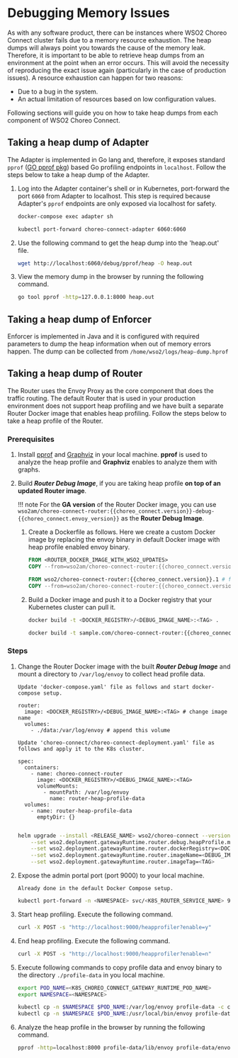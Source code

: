 # Debugging Memory Issues

As with any software product, there can be instances where WSO2 Choreo Connect cluster fails due to a memory resource exhaustion. The heap dumps will always point you towards the cause of the memory leak. Therefore, it is important to be able to retrieve heap dumps from an environment at the point when an error occurs. This will avoid the necessity of reproducing the exact issue again (particularly in the case of production issues). A resource exhaustion can happen for two reasons:

- Due to a bug in the system.
- An actual limitation of resources based on low configuration values.

Following sections will guide you on how to take heap dumps from each component of WSO2 Choreo Connect.

## Taking a heap dump of Adapter

The Adapter is implemented in Go lang and, therefore, it exposes standard `pprof` ([GO pprof pkg](https://pkg.go.dev/net/http/pprof)) based Go profiling endpoints in `localhost`.
Follow the steps below to take a heap dump of the Adapter.

1. Log into the Adapter container's shell or in Kubernetes, port-forward the port `6060` from Adapter to localhost. This step is required because Adapter's `pprof` endpoints are only exposed via localhost for safety.

    ```bash tab="Docker Compose"
    docker-compose exec adapter sh
    ```

    ```bash tab="Kubernetes"
    kubectl port-forward choreo-connect-adapter 6060:6060
    ```

1. Use the following command to get the heap dump into the 'heap.out' file.

    ```bash
    wget http://localhost:6060/debug/pprof/heap -O heap.out
    ```

1. View the memory dump in the browser by running the following command.

    ```bash
    go tool pprof -http=127.0.0.1:8000 heap.out
    ```

## Taking a heap dump of Enforcer

Enforcer is implemented in Java and it is configured with required parameters to dump the heap information when out of memory errors happen. The dump can be collected from `/home/wso2/logs/heap-dump.hprof`

## Taking a heap dump of Router

The Router uses the Envoy Proxy as the core component that does the traffic routing. The default Router that is used in your production environment does not support heap profiling and we have built a separate Router Docker image that enables heap profiling. Follow the steps below to take a heap profile of the Router.

### Prerequisites

1.  Install [pprof](https://github.com/google/pprof#readme) and [Graphviz](http://www.graphviz.org/) in your local machine. **pprof** is used to analyze the heap profile and **Graphviz** enables to analyze them with graphs.

2.  Build ***Router Debug Image***, if you are taking heap profile **on top of an updated Router image**.

    !!! note
        For the **GA version** of the Router Docker image, you can use `wso2am/choreo-connect-router:{{choreo_connect.version}}-debug-{{choreo_connect.envoy_version}}` as the **Router Debug Image**.

    1.  Create a Dockerfile as follows. Here we create a custom Docker image by replacing the envoy binary in default Docker image with heap profile enabled envoy binary.

        <!-- Following docker image "wso2am/choreo-connect-router" contains envoy version in its tag, it should be updated per router envoy version update -->

        ```Dockerfile tab="Format"
        FROM <ROUTER_DOCKER_IMAGE_WITH_WSO2_UPDATES>
        COPY --from=wso2am/choreo-connect-router:{{choreo_connect.version}}-debug-{{choreo_connect.envoy_version}} /usr/local/bin/envoy /usr/local/bin/envoy
        ```

        ```Dockerfile tab="Sample Dockerfile"
        FROM wso2/choreo-connect-router:{{choreo_connect.version}}.1 # for update level 1
        COPY --from=wso2am/choreo-connect-router:{{choreo_connect.version}}-debug-{{choreo_connect.envoy_version}} /usr/local/bin/envoy /usr/local/bin/envoy
        ```

    2. Build a Docker image and push it to a Docker registry that your Kubernetes cluster can pull it.

        ```bash tab="Format"
        docker build -t <DOCKER_REGISTRY>/<DEBUG_IMAGE_NAME>:<TAG> .
        ```

        ```bash tab="Sample"
        docker build -t sample.com/choreo-connect-router:{{choreo_connect.version}}.1-debug .
        ```

### Steps

1.  Change the Router Docker image with the built ***Router Debug Image*** and mount a directory to `/var/log/envoy` to collect head profile data.

    ```text tab="Docker Compose"
    Update 'docker-compose.yaml' file as follows and start docker-compose setup.

    router:
      image: <DOCKER_REGISTRY>/<DEBUG_IMAGE_NAME>:<TAG> # change image name
      volumes:
        - ./data:/var/log/envoy # append this volume
    ```

    ```text tab="K8s YAML"
    Update 'choreo-connect/choreo-connect-deployment.yaml' file as follows and apply it to the K8s cluster.

    spec:
      containers:
        - name: choreo-connect-router
          image: <DOCKER_REGISTRY>/<DEBUG_IMAGE_NAME>:<TAG>
          volumeMounts:
            - mountPath: /var/log/envoy
              name: router-heap-profile-data
      volumes:
        - name: router-heap-profile-data
          emptyDir: {}


    ```

    ```bash tab="K8s Helm"
    helm upgrade --install <RELEASE_NAME> wso2/choreo-connect --version {{choreo_connect.helm_chart.version}} --namespace <NAMESPACE> \
        --set wso2.deployment.gatewayRuntime.router.debug.heapProfile.mountEmptyDir=true \
        --set wso2.deployment.gatewayRuntime.router.dockerRegistry=<DOCKER_REGISTRY> \
        --set wso2.deployment.gatewayRuntime.router.imageName=<DEBUG_IMAGE_NAME> \
        --set wso2.deployment.gatewayRuntime.router.imageTag=<TAG>
    ```

2.  Expose the admin portal port (port 9000) to your local machine.

    ```text tab="Docker Compose"
    Already done in the default Docker Compose setup.
    ```

    ```bash tab="Kubernetes (for both YAML and Helm)"
    kubectl port-forward -n <NAMESPACE> svc/<K8S_ROUTER_SERVICE_NAME> 9000:9000
    ```

3.  Start heap profiling. Execute the following command.
    ```bash
    curl -X POST -s "http://localhost:9000/heapprofiler?enable=y"
    ```

4.  End heap profiling. Execute the following command.
    ```bash
    curl -X POST -s "http://localhost:9000/heapprofiler?enable=n"
    ```

5.  Execute following commands to copy profile data and envoy binary to the directory `./profile-data` in you local machine.

    ```bash
    export POD_NAME=<K8S_CHOREO_CONNECT_GATEWAY_RUNTIME_POD_NAME>
    export NAMESPACE=<NAMESPACE>

    kubectl cp -n $NAMESPACE $POD_NAME:/var/log/envoy profile-data -c choreo-connect-router
    kubectl cp -n $NAMESPACE $POD_NAME:/usr/local/bin/envoy profile-data/lib/envoy -c choreo-connect-router
    ```

6.  Analyze the heap profile in the browser by running the following command.
    ```bash
    pprof -http=localhost:8000 profile-data/lib/envoy profile-data/envoy.prof.*
    ```
